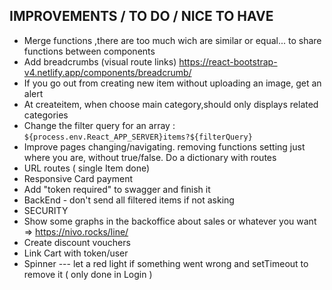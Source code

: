 ## IMPROVEMENTS / TO DO / NICE TO HAVE

- Merge functions ,there are too much wich are similar or equal... to share functions between components
- Add breadcrumbs (visual route links) https://react-bootstrap-v4.netlify.app/components/breadcrumb/
- If you go out from creating new item without uploading an image, get an alert
- At createitem, when choose main category,should only displays related categories
- Change the filter query for an array : `${process.env.React_APP_SERVER}items?${filterQuery}`
- Improve pages changing/navigating. removing functions setting just where you are, without true/false. Do a dictionary with routes
- URL routes ( single Item done)
- Responsive Card payment
- Add "token required" to swagger and finish it
- BackEnd - don't send all filtered items if not asking
- SECURITY
- Show some graphs in the backoffice about sales or whatever you want => https://nivo.rocks/line/
- Create discount vouchers
- Link Cart with token/user
- Spinner --- let a red light if something went wrong and setTimeout to remove it ( only done in Login )
